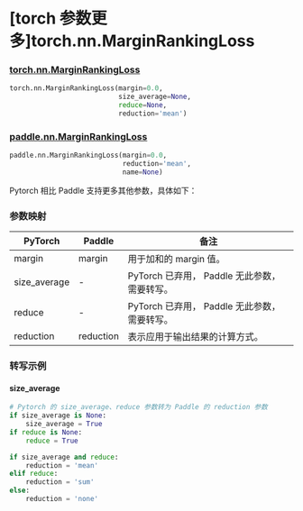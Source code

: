 # [torch 参数更多]torch.nn.MarginRankingLoss

### [torch.nn.MarginRankingLoss](https://pytorch.org/docs/stable/generated/torch.nn.MarginRankingLoss.html#marginrankingloss)

```python
torch.nn.MarginRankingLoss(margin=0.0,
                           size_average=None,
                           reduce=None,
                           reduction='mean')
```

### [paddle.nn.MarginRankingLoss](https://www.paddlepaddle.org.cn/documentation/docs/zh/develop/api/paddle/nn/MarginRankingLoss_cn.html#marginrankingloss)

```python
paddle.nn.MarginRankingLoss(margin=0.0,
                            reduction='mean',
                            name=None)
```

Pytorch 相比 Paddle 支持更多其他参数，具体如下：

### 参数映射

| PyTorch      | Paddle    | 备注                                         |
| ------------ | --------- | -------------------------------------------- |
| margin       | margin    | 用于加和的 margin 值。                       |
| size_average | -         | PyTorch 已弃用， Paddle 无此参数，需要转写。 |
| reduce       | -         | PyTorch 已弃用， Paddle 无此参数，需要转写。 |
| reduction    | reduction | 表示应用于输出结果的计算方式。               |

### 转写示例

#### size_average

```python
# Pytorch 的 size_average、reduce 参数转为 Paddle 的 reduction 参数
if size_average is None:
    size_average = True
if reduce is None:
    reduce = True

if size_average and reduce:
    reduction = 'mean'
elif reduce:
    reduction = 'sum'
else:
    reduction = 'none'
```
